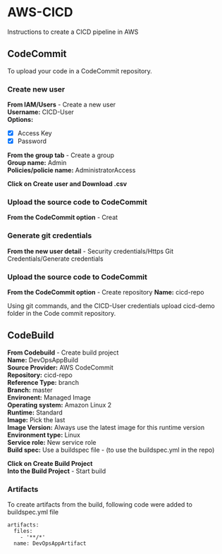 # AWS-CICD
Instructions to create a CICD pipeline in AWS

## CodeCommit
To upload your code in a CodeCommit repository.  

### Create new user
**From IAM/Users** - Create a new user  
**Username:** CICD-User  
**Options:**
  + [x] Access Key  
  + [x] Password  

**From the group tab** - Create a group  
**Group name:** Admin  
**Policies/policie name:** AdministratorAccess  

**Click on Create user and Download .csv**

### Upload the source code to CodeCommit

**From the CodeCommit option** - Creat
### Generate git credentials
**From the new user detail** - Security credentials/Https Git Credentials/Generate credentials

### Upload the source code to CodeCommit
**From the CodeCommit option** - Create repository
**Name:** cicd-repo  

Using git commands, and the CICD-User credentials upload cicd-demo folder in the Code commit repository.

## CodeBuild  
**From Codebuild** - Create build project  
**Name:** DevOpsAppBuild  
**Source Provider:** AWS CodeCommit  
**Repository:** cicd-repo  
**Reference Type:** branch  
**Branch:** master  
**Environent:** Managed Image  
**Operating system:** Amazon Linux 2  
**Runtime:** Standard  
**Image:** Pick the last  
**Image Version:** Always use the latest image for this runtime version  
**Environment type:** Linux  
**Service role:** New service role  
**Build spec:** Use a buildspec file - (to use the buildspec.yml in the repo)  

**Click on Create Build Project**  
**Into the Build Project** - Start build  

### Artifacts  
To create artifacts from the build, following code were added to buildspec.yml file  

    artifacts:
      files:
        - '**/*'
      name: DevOpsAppArtifact

